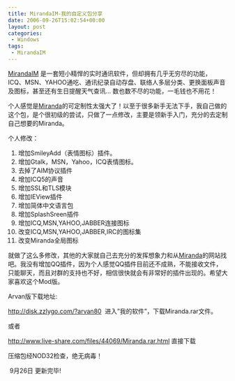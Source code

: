 ```yaml
---
title: MirandaIM-我的自定义包分享
date: 2006-09-26T15:02:54+00:00
layout: post
categories:
 - Windows
tags:
 - MirandaIM
---
```


[MirandaIM](http://www.miranda-im.org/) 是一套短小精悍的实时通讯软件，但却拥有几乎无穷尽的功能，ICQ、MSN、YAHOO通吃、通讯纪录自动存盘、联络人多层分类、更换面板声音及图标，甚至还有生日提醒天气查讯… 数也数不尽的功能，一毛钱也不用花！

个人感觉是[Miranda](http://www.miranda-im.org/)的可定制性太强大了！以至于很多新手无法下手，我自己做的这个包，是个很初级的尝试，只做了一点修改，主要是领新手入门，充分的去定制自己想要的Miranda。

个人修改：

1. 增加SmileyAdd（表情图标）插件。
2. 增加Gtalk，MSN，Yahoo，ICQ表情图标。
3. 去掉了AIM协议插件
4. 增加ICQ5的声音
5. 增加SSL和TLS模块
6. 增加IEView插件
7. 增加简体中文语言包
8. 增加SplashSreen插件
9. 增加ICQ,MSN,YAHOO,JABBER连接图标
10. 改变ICQ,MSN,YAHOO,JABBER,IRC的图标集
11. 改变Miranda全局图标

就做了这么多修改，其他的大家就自己去充分的发挥想象力和从[Miranda](http://www.miranda-im.org/)的网站找吧。我没有增加QQ插件，因为个人感觉QQ插件目前还不成熟，不能接收文件，只能聊天，而且对群的支持也不好，相信很快就会有非常好的插件出现的。希望大家喜欢这个Mod版。

Arvan版下载地址:

<http://disk.zzlygo.com/?arvan80>  进入&#8221;我的软件&#8221;，下载Miranda.rar文件。

或者

<http://www.live-share.com/files/44069/Miranda.rar.html> 直接下载

压缩包经NOD32检查，绝无病毒！

 9月26日 更新完毕!
